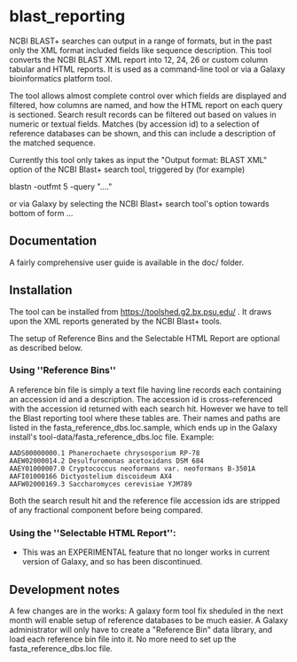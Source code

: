 # blast_reporting
NCBI BLAST+ searches can output in a range of formats, but in the past only the XML format included fields like sequence description. This tool converts the NCBI BLAST XML report into 12, 24, 26 or custom column tabular and HTML reports.  It is used as a command-line tool or via a Galaxy bioinformatics platform tool.

The tool allows almost complete control over which fields are displayed and filtered, how columns are named, and how the HTML report on each query is sectioned.  Search result records can be filtered out based on values in numeric or textual fields.  Matches (by accession id) to a selection of reference databases can be shown, and this can include a description of the matched sequence.

Currently this tool only takes as input the "Output format: BLAST XML" option of the NCBI Blast+ search tool, triggered by (for example)

blastn -outfmt 5 -query "...."

or via Galaxy by selecting the NCBI Blast+ search tool's option towards bottom of form ...

## Documentation
A fairly comprehensive user guide is available in the doc/ folder.

## Installation
The tool can be installed from https://toolshed.g2.bx.psu.edu/ .  It draws upon the XML reports generated by the NCBI Blast+ tools.

The setup of Reference Bins and the Selectable HTML Report are optional as described below.

### Using ''Reference Bins''
A reference bin file is simply a text file having line records each containing an accession id and a description.  The accession id is cross-referenced with the accession id returned with each search hit.  However we have to tell the Blast reporting tool where these tables are.  Their names and paths are listed in the fasta_reference_dbs.loc.sample, which ends up in the Galaxy install's tool-data/fasta_reference_dbs.loc file.
Example:

```
AADS00000000.1 Phanerochaete chrysosporium RP-78
AAEW02000014.2 Desulfuromonas acetoxidans DSM 684
AAEY01000007.0 Cryptococcus neoformans var. neoformans B-3501A
AAFI01000166 Dictyostelium discoideum AX4
AAFW02000169.3 Saccharomyces cerevisiae YJM789
```

Both the search result hit and the reference file accession ids are stripped of any fractional component before being compared. 

### Using the ''Selectable HTML Report'':
 - This was an EXPERIMENTAL feature that no longer works in current version of Galaxy, and so has been discontinued.

## Development notes
A few changes are in the works: A galaxy form tool fix sheduled in the next month will enable setup of reference databases to be much easier.  A Galaxy administrator will only have to create a "Reference Bin" data library, and load each reference bin file into it.  No more need to set up the fasta_reference_dbs.loc file.
